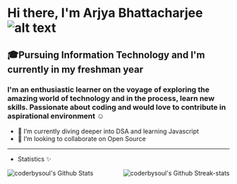 # Hi there, I'm Arjya Bhattacharjee  ![alt text](https://raw.githubusercontent.com/syedareehaquasar/syedareehaquasar/master/gifs/Hi.gif)

## 🎓Pursuing Information Technology and I'm currently in my freshman year

### I'm an enthusiastic learner on the voyage of exploring the amazing world of technology and in the process, learn new skills. Passionate about coding and would love to contribute in aspirational environment ☺

- 🚀 I’m currently diving deeper into DSA and learning Javascript
- 🚀 I’m looking to collaborate on Open Source

___

- Statistics ✨

<img align="left" alt="coderbysoul's Github Stats" src="https://github-readme-stats.vercel.app/api?username=coderbysoul&show_icons=true&theme=radical"/>
<img align="right" alt="coderbysoul's Github Streak-stats" src="https://github-readme-streak-stats.herokuapp.com/?user=coder&theme=radical" />

   
 
